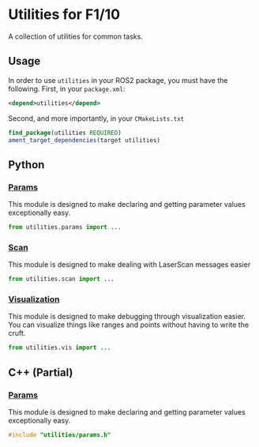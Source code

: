 # Utilities for F1/10

A collection of utilities for common tasks.

## Usage

In order to use `utilities` in your ROS2 package, you must have the following. First, in your `package.xml`:
```xml
<depend>utilities</depend>
```

Second, and more importantly, in your `CMakeLists.txt`
```cmake
find_package(utilities REQUIRED)
ament_target_dependencies(target utilities)
```

## Python

### [Params](./utilities/params.py)
This module is designed to make declaring and getting parameter values exceptionally easy.

```python
from utilities.params import ...
```

### [Scan](./utilities/scan.py)
This module is designed to make dealing with LaserScan messages easier

```python
from utilities.scan import ...
```

### [Visualization](./utilities/vis.py)
This module is designed to make debugging through visualization easier. You can visualize things like ranges and points without having to write the cruft.

```python
from utilities.vis import ...
```

## C++ (Partial)

### [Params](./include/utilities/params.h)
This module is designed to make declaring and getting parameter values exceptionally easy.

```cpp
#include "utilities/params.h"
```
